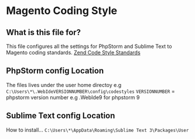 Magento Coding Style
====================

## What is this file for?

This file configures all the settings for PhpStorm and Sublime Text to Magento coding standards.
[Zend Code Style Standards](http://framework.zend.com/manual/en/coding-standard.coding-style.html)


## PhpStorm config Location
The files lives under the user home directoy e.g
`C:\Users\*\.WebIdeVERSIONNUMBER\config\codestyles`
`VERSIONNUMBER` = phpstorm version number e.g .WebIde9 for phpstorm 9
## Sublime Text config Location
How to install...
`C:\Users\*\AppData\Roaming\Sublime Text 3\Packages\User`
